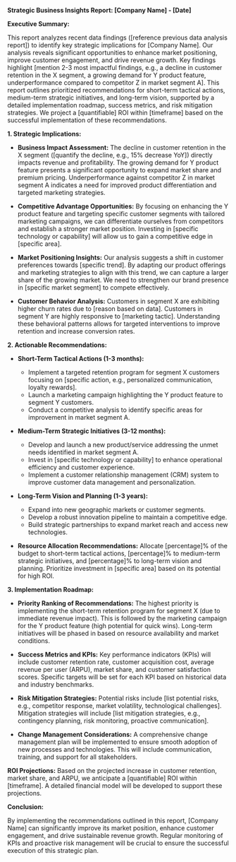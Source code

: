 **Strategic Business Insights Report:  [Company Name] - [Date]**

**Executive Summary:**

This report analyzes recent data findings ([reference previous data analysis report]) to identify key strategic implications for [Company Name].  Our analysis reveals significant opportunities to enhance market positioning, improve customer engagement, and drive revenue growth.  Key findings highlight [mention 2-3 most impactful findings, e.g.,  a decline in customer retention in the X segment,  a growing demand for Y product feature,  underperformance compared to competitor Z in market segment A].  This report outlines prioritized recommendations for short-term tactical actions, medium-term strategic initiatives, and long-term vision, supported by a detailed implementation roadmap, success metrics, and risk mitigation strategies.  We project a [quantifiable] ROI within [timeframe] based on the successful implementation of these recommendations.


**1. Strategic Implications:**

* **Business Impact Assessment:** The decline in customer retention in the X segment ([quantify the decline, e.g., 15% decrease YoY]) directly impacts revenue and profitability.  The growing demand for Y product feature presents a significant opportunity to expand market share and premium pricing.  Underperformance against competitor Z in market segment A indicates a need for improved product differentiation and targeted marketing strategies.

* **Competitive Advantage Opportunities:** By focusing on enhancing the Y product feature and targeting specific customer segments with tailored marketing campaigns, we can differentiate ourselves from competitors and establish a stronger market position.  Investing in [specific technology or capability] will allow us to gain a competitive edge in [specific area].

* **Market Positioning Insights:**  Our analysis suggests a shift in customer preferences towards [specific trend].  By adapting our product offerings and marketing strategies to align with this trend, we can capture a larger share of the growing market.  We need to strengthen our brand presence in [specific market segment] to compete effectively.

* **Customer Behavior Analysis:**  Customers in segment X are exhibiting higher churn rates due to [reason based on data].  Customers in segment Y are highly responsive to [marketing tactic].  Understanding these behavioral patterns allows for targeted interventions to improve retention and increase conversion rates.


**2. Actionable Recommendations:**

* **Short-Term Tactical Actions (1-3 months):**
    * Implement a targeted retention program for segment X customers focusing on [specific action, e.g., personalized communication, loyalty rewards].
    * Launch a marketing campaign highlighting the Y product feature to segment Y customers.
    * Conduct a competitive analysis to identify specific areas for improvement in market segment A.

* **Medium-Term Strategic Initiatives (3-12 months):**
    * Develop and launch a new product/service addressing the unmet needs identified in market segment A.
    * Invest in [specific technology or capability] to enhance operational efficiency and customer experience.
    * Implement a customer relationship management (CRM) system to improve customer data management and personalization.

* **Long-Term Vision and Planning (1-3 years):**
    * Expand into new geographic markets or customer segments.
    * Develop a robust innovation pipeline to maintain a competitive edge.
    * Build strategic partnerships to expand market reach and access new technologies.

* **Resource Allocation Recommendations:**  Allocate [percentage]% of the budget to short-term tactical actions, [percentage]% to medium-term strategic initiatives, and [percentage]% to long-term vision and planning.  Prioritize investment in [specific area] based on its potential for high ROI.


**3. Implementation Roadmap:**

* **Priority Ranking of Recommendations:**  The highest priority is implementing the short-term retention program for segment X (due to immediate revenue impact).  This is followed by the marketing campaign for the Y product feature (high potential for quick wins).  Long-term initiatives will be phased in based on resource availability and market conditions.

* **Success Metrics and KPIs:**  Key performance indicators (KPIs) will include customer retention rate, customer acquisition cost, average revenue per user (ARPU), market share, and customer satisfaction scores.  Specific targets will be set for each KPI based on historical data and industry benchmarks.

* **Risk Mitigation Strategies:**  Potential risks include [list potential risks, e.g., competitor response, market volatility, technological challenges].  Mitigation strategies will include [list mitigation strategies, e.g., contingency planning, risk monitoring, proactive communication].

* **Change Management Considerations:**  A comprehensive change management plan will be implemented to ensure smooth adoption of new processes and technologies.  This will include communication, training, and support for all stakeholders.


**ROI Projections:**  Based on the projected increase in customer retention, market share, and ARPU, we anticipate a [quantifiable] ROI within [timeframe].  A detailed financial model will be developed to support these projections.


**Conclusion:**

By implementing the recommendations outlined in this report, [Company Name] can significantly improve its market position, enhance customer engagement, and drive sustainable revenue growth.  Regular monitoring of KPIs and proactive risk management will be crucial to ensure the successful execution of this strategic plan.